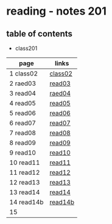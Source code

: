 # reading - notes 201

## table of contents
- class201

page | links
---- | -----
1 class02| [class02](https://abu-al3ees.github.io/reading-notes201/class02)
2 raed03| [read03](https://abu-al3ees.github.io/reading-notes201/raed03)
3 read04| [raed04](https://abu-al3ees.github.io/reading-notes201/read04)
4 read05| [read05](https://abu-al3ees.github.io/reading-notes201/read05)
5 read06| [read06](https://abu-al3ees.github.io/reading-notes201/read06)
6 read07| [read07](https://abu-al3ees.github.io/reading-notes201/read07)
7  read08| [read08](https://abu-al3ees.github.io/reading-notes201/read08)
8  read09| [read09](https://abu-al3ees.github.io/reading-notes201/read09)
9  read10| [read10](https://abu-al3ees.github.io/reading-notes201/read10)
10 read11| [read11](https://abu-al3ees.github.io/reading-notes201/read11)
11  read12| [read12](https://abu-al3ees.github.io/reading-notes201/read12)
12  read13| [read13](https://abu-al3ees.github.io/reading-notes201/read13)
13  read14| [read14](https://abu-al3ees.github.io/reading-notes201/read14)
14  read14b| [read14b](https://abu-al3ees.github.io/reading-notes201/read14b)
15 | 
